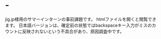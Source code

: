 # -
jig.jp様用のサマーインターンの事前課題です。
htmlファイルを開くと閲覧できます。
日本語バージョンは、確定前の状態ではbackspaceキー入力がミスのカウントに反映されないという不具合があり、原因調査中です。
